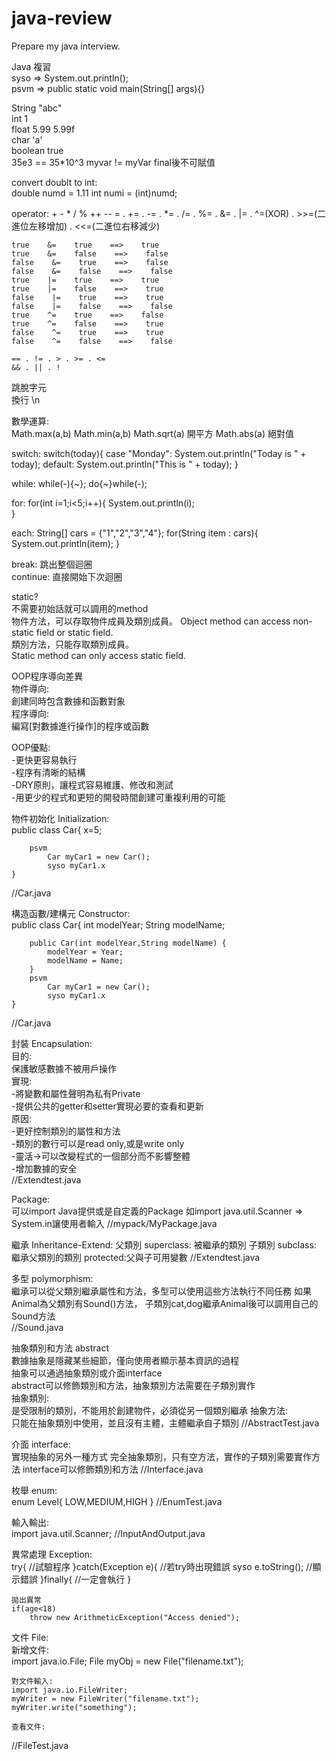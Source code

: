 # java-review
Prepare my java interview.

Java 複習  
syso => System.out.println();  
psvm => public static void main(String[] args){}  

String 
	"abc"  
int 
	1  
float 
	5.99 5.99f  
char 
	'a'  
boolean 
	true  
35e3 == 35*10^3
myvar != myVar
final後不可賦值

convert doublt to int:  
    double numd = 1.11
    int numi = (int)numd;

operator:
    + - * / % ++ -- 
    = . += . -= . *= . /= . %= . &= . |= . ^=(XOR) . >>=(二進位左移增加) . <<=(二進位右移減少) 
    
    true    &=    true    ==>    true
    true    &=    false    ==>    false
    false    &=    true    ==>    false
    false    &=    false    ==>    false
    true    |=    true    ==>    true
    true    |=    false    ==>    true
    false    |=    true    ==>    true
    false    |=    false    ==>    false
    true    ^=    true    ==>    false
    true    ^=    false    ==>    true
    false    ^=    true    ==>    true
    false    ^=    false    ==>    false

    == . != . > . >= . <=
    && . || . !  
  
跳脫字元\
換行 \n

數學運算:  
    Math.max(a,b)
    Math.min(a,b)
    Math.sqrt(a) 開平方
    Math.abs(a) 絕對值
  
switch:
    switch(today){
        case "Monday":
            System.out.println("Today is " + today);
        default:
            System.out.println("This is " + today); 
    }
  
while:
    while(-){~};
    do{~}while(-);
  
for:
    for(int i=1;i<5;i++){
        System.out.println(i);    
    }
  
each:
    String[] cars = {"1","2","3","4"};
    for(String item : cars){
        System.out.println(item);
    }        
  
break: 跳出整個迴圈     
continue: 直接開始下次迴圈  
  
static?  
不需要初始話就可以調用的method  
    物件方法，可以存取物件成員及類別成員。 
        Object method can access non-static field or static field.  
    類別方法，只能存取類別成員。  
        Static method can only access static field.  
  
OOP程序導向差異  
    物件導向:  
        創建同時包含數據和函數對象  
    程序導向:  
        編寫[對數據進行操作]的程序或函數  
    
OOP優點:  
    -更快更容易執行  
    -程序有清晰的結構  
    -DRY原則，讓程式容易維護、修改和測試  
    -用更少的程式和更短的開發時間創建可重複利用的可能  
  
物件初始化 Initialization:  
    public class Car{
        x=5;

        psvm
            Car myCar1 = new Car();
            syso myCar1.x
    }
      
//Car.java

構造函數/建構元 Constructor:  
    public class Car{
        int modelYear;
        String modelName;

        public Car(int modelYear,String modelName) {
            modelYear = Year;
            modelName = Name;
        }
        psvm
            Car myCar1 = new Car();
            syso myCar1.x
    }
//Car.java
    
封裝 Encapsulation:    
    目的:  
        保護敏感數據不被用戶操作  
    實現:  
        -將變數和屬性聲明為私有Private  
        -提供公共的getter和setter實現必要的查看和更新  
    原因:  
        -更好控制類別的屬性和方法  
        -類別的數行可以是read only,或是write only  
        -靈活->可以改變程式的一個部分而不影響整體  
        -增加數據的安全  
//Extendtest.java

Package:  
    可以import Java提供或是自定義的Package
    如import java.util.Scanner => System.in讓使用者輸入
//mypack/MyPackage.java
  
繼承 Inheritance-Extend: 
    父類別 superclass: 被繼承的類別
    子類別 subclass:  繼承父類別的類別
    protected:父與子可用變數
//Extendtest.java
  
多型 polymorphism:  
    繼承可以從父類別繼承屬性和方法，多型可以使用這些方法執行不同任務
        如果Animal為父類別有Sound()方法，
        子類別cat,dog繼承Animal後可以調用自己的Sound方法  
//Sound.java
  
抽象類別和方法 abstract  
    數據抽象是隱藏某些細節，僅向使用者顯示基本資訊的過程  
    抽象可以通過抽象類別或介面interface  
    abstract可以修飾類別和方法，抽象類別方法需要在子類別實作  
        抽象類別:  
            是受限制的類別，不能用於創建物件，必須從另一個類別繼承
        抽象方法:  
            只能在抽象類別中使用，並且沒有主體，主體繼承自子類別
//AbstractTest.java
  
介面 interface:  
    實現抽象的另外一種方式
    完全抽象類別，只有空方法，實作的子類別需要實作方法
    interface可以修飾類別和方法
//Interface.java
  
枚舉 enum:  
    enum Level{
        LOW,MEDIUM,HIGH
    }
//EnumTest.java
  
輸入輸出:  
import java.util.Scanner;
//InputAndOutput.java
  
異常處理 Exception:  
    try{
        //試驗程序
    }catch(Exception e){
        //若try時出現錯誤
        syso e.toString(); //顯示錯誤
    }finally{
        //一定會執行
    }
    
    拋出異常  
    if(age<18)
        throw new ArithmeticException("Access denied");
  
文件 File:  
    新增文件:  
    import java.io.File;
    File myObj = new File("filename.txt");
  
    對文件輸入:  
    import java.io.FileWriter;
    myWriter = new FileWriter("filename.txt");
    myWriter.write("something");
  
    查看文件:  
    
//FileTest.java





